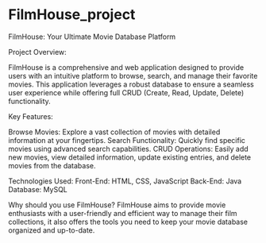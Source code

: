 # FilmHouse_project
FilmHouse: Your Ultimate Movie Database Platform

Project Overview:

FilmHouse is a comprehensive and web application designed to provide users with an intuitive platform to browse, search, and manage their favorite movies. This application leverages a robust database to ensure a seamless user experience while offering full CRUD (Create, Read, Update, Delete) functionality.

Key Features:

Browse Movies: Explore a vast collection of movies with detailed information at your fingertips.
Search Functionality: Quickly find specific movies using advanced search capabilities.
CRUD Operations: Easily add new movies, view detailed information, update existing entries, and delete movies from the database.

Technologies Used:
Front-End: HTML, CSS, JavaScript
Back-End: Java
Database: MySQL

Why should you use FilmHouse?
FilmHouse aims to provide movie enthusiasts with a user-friendly and efficient way to manage their film collections, it also offers the tools you need to keep your movie database organized and up-to-date.

